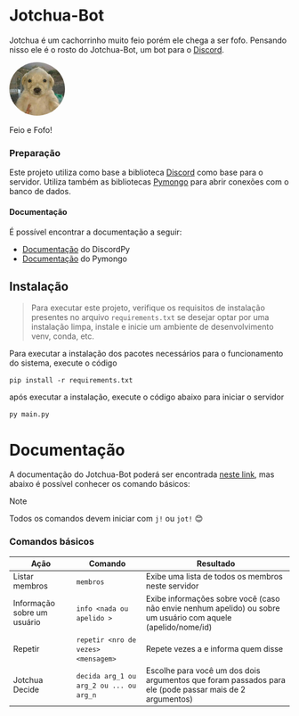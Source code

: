 # Jotchua-Bot

Jotchua é um cachorrinho muito feio porém ele chega a ser fofo. Pensando nisso ele é o rosto do Jotchua-Bot, um bot para o [Discord](https://discord.com).

<img src="assets/jot.svg" style="border-radius: 50%; width: 100px"/>

Feio e Fofo!

### Preparação

Este projeto utiliza como base a biblioteca [Discord](https://discord.com) como base para o servidor. Utiliza também as bibliotecas [Pymongo](https://google.com) para abrir conexões com o banco de dados.

#### Documentação

É possível encontrar a documentação a seguir:

-   [Documentação](https://github.com/) do DiscordPy
-   [Documentação](https://github.com/) do Pymongo

## Instalação

> Para executar este projeto, verifique os requisitos de instalação presentes no arquivo `requirements.txt` se desejar optar por uma instalação limpa, instale e inicie um ambiente de desenvolvimento venv, conda, etc.

Para executar a instalação dos pacotes necessários para o funcionamento do sistema, execute o código

```
pip install -r requirements.txt
```

após executar a instalação, execute o código abaixo para iniciar o servidor

```
py main.py
```

# Documentação

A documentação do Jotchua-Bot poderá ser encontrada [neste link](https://github.com), mas abaixo é possível conhecer os comando básicos:

> [!NOTE]  
> Todos os comandos devem iniciar com `j!` ou `jot!` 😊

### Comandos básicos

| Ação                        | Comando                                 | Resultado                                                                                                     |
| --------------------------- | --------------------------------------- | ------------------------------------------------------------------------------------------------------------- |
| Listar membros              | `membros`                               | Exibe uma lista de todos os membros neste servidor                                                            |
| Informação sobre um usuário | `info <nada ou apelido >`               | Exibe informações sobre você (caso não envie nenhum apelido) ou sobre um usuário com aquele (apelido/nome/id) |
| Repetir                     | `repetir <nro de vezes> <mensagem>`     | Repete <nro de vezes> vezes a <mensagem> e informa quem disse                                                 |
| Jotchua Decide              | `decida arg_1 ou arg_2 ou ... ou arg_n` | Escolhe para você um dos dois argumentos que foram passados para ele (pode passar mais de 2 argumentos)       |
